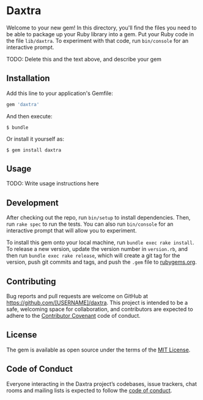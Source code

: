 # Daxtra

Welcome to your new gem! In this directory, you'll find the files you need to be able to package up your Ruby library into a gem. Put your Ruby code in the file `lib/daxtra`. To experiment with that code, run `bin/console` for an interactive prompt.

TODO: Delete this and the text above, and describe your gem

## Installation

Add this line to your application's Gemfile:

```ruby
gem 'daxtra'
```

And then execute:

    $ bundle

Or install it yourself as:

    $ gem install daxtra

## Usage

TODO: Write usage instructions here

## Development

After checking out the repo, run `bin/setup` to install dependencies. Then, run `rake spec` to run the tests. You can also run `bin/console` for an interactive prompt that will allow you to experiment.

To install this gem onto your local machine, run `bundle exec rake install`. To release a new version, update the version number in `version.rb`, and then run `bundle exec rake release`, which will create a git tag for the version, push git commits and tags, and push the `.gem` file to [rubygems.org](https://rubygems.org).

## Contributing

Bug reports and pull requests are welcome on GitHub at https://github.com/[USERNAME]/daxtra. This project is intended to be a safe, welcoming space for collaboration, and contributors are expected to adhere to the [Contributor Covenant](http://contributor-covenant.org) code of conduct.

## License

The gem is available as open source under the terms of the [MIT License](https://opensource.org/licenses/MIT).

## Code of Conduct

Everyone interacting in the Daxtra project’s codebases, issue trackers, chat rooms and mailing lists is expected to follow the [code of conduct](https://github.com/[USERNAME]/daxtra/blob/master/CODE_OF_CONDUCT.md).
